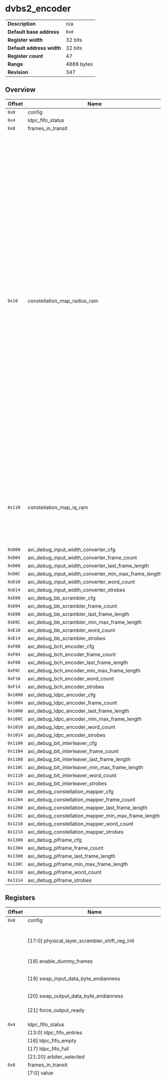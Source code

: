 # dvbs2_encoder

|||
| --- | --- |
| **Description** | n/a |
| **Default base address** | `0x0` |
| **Register width** | 32 bits |
| **Default address width** | 32 bits |
| **Register count** | 47 |
| **Range** | 4888 bytes |
| **Revision** | 347 |

## Overview

| Offset | Name | Description | Type |
| --- | --- | --- | --- |
| `0x0` | config |  | REG |
| `0x4` | ldpc_fifo_status |  | REG |
| `0x8` | frames_in_transit |  | REG |
| `0x10` | constellation_map_radius_ram | Radius for 16APSK and 32APSK constellation mapping.R0 uses bits 15:0, R1 uses bits 31:16.For 32APSK, r3 is always 1.0, so r1 and r0 need to be scaled appropriatelyOffsets:- 0x00: Short frames,  16APSK, 2/3- 0x01: Short frames,  16APSK, 3/4- 0x02: Short frames,  16APSK, 3/5- 0x03: Short frames,  16APSK, 4/5- 0x04: Short frames,  16APSK, 5/6- 0x05: Short frames,  16APSK, 8/9- 0x06: Normal frames, 16APSK, 2/3- 0x07: Normal frames, 16APSK, 3/4- 0x08: Normal frames, 16APSK, 3/5- 0x09: Normal frames, 16APSK, 4/5- 0x0a: Normal frames, 16APSK, 5/6- 0x0b: Normal frames, 16APSK, 8/9- 0x0c: Normal frames, 16APSK, 9/10- 0x0d: Short frames,  32APSK, 3/4- 0x0e: Short frames,  32APSK, 4/5- 0x0f: Short frames,  32APSK, 5/6- 0x10: Short frames,  32APSK, 8/9- 0x11: Normal frames, 32APSK, 3/4- 0x12: Normal frames, 32APSK, 4/5- 0x13: Normal frames, 32APSK, 5/6- 0x14: Normal frames, 32APSK, 8/9- 0x15: Normal frames, 32APSK, 9/10 | MEM[22] |
| `0x110` | constellation_map_iq_ram | IQ values for QPSK, 8PSK, 16APSK and 32APSK constellation mapping.I component uses bits 15:0, Q component uses bits 31:16.Offsets:- 0x00 to 0x03: QPSK- 0x04 to 0x0B: 8PSK- 0x0C to 0x1B: 16APSK- 0x1C to 0x3B: 32APSK | MEM[60] |
| `0xD00` | axi_debug_input_width_converter_cfg |  | REG |
| `0xD04` | axi_debug_input_width_converter_frame_count |  | REG |
| `0xD08` | axi_debug_input_width_converter_last_frame_length |  | REG |
| `0xD0C` | axi_debug_input_width_converter_min_max_frame_length |  | REG |
| `0xD10` | axi_debug_input_width_converter_word_count |  | REG |
| `0xD14` | axi_debug_input_width_converter_strobes |  | REG |
| `0xE00` | axi_debug_bb_scrambler_cfg |  | REG |
| `0xE04` | axi_debug_bb_scrambler_frame_count |  | REG |
| `0xE08` | axi_debug_bb_scrambler_last_frame_length |  | REG |
| `0xE0C` | axi_debug_bb_scrambler_min_max_frame_length |  | REG |
| `0xE10` | axi_debug_bb_scrambler_word_count |  | REG |
| `0xE14` | axi_debug_bb_scrambler_strobes |  | REG |
| `0xF00` | axi_debug_bch_encoder_cfg |  | REG |
| `0xF04` | axi_debug_bch_encoder_frame_count |  | REG |
| `0xF08` | axi_debug_bch_encoder_last_frame_length |  | REG |
| `0xF0C` | axi_debug_bch_encoder_min_max_frame_length |  | REG |
| `0xF10` | axi_debug_bch_encoder_word_count |  | REG |
| `0xF14` | axi_debug_bch_encoder_strobes |  | REG |
| `0x1000` | axi_debug_ldpc_encoder_cfg |  | REG |
| `0x1004` | axi_debug_ldpc_encoder_frame_count |  | REG |
| `0x1008` | axi_debug_ldpc_encoder_last_frame_length |  | REG |
| `0x100C` | axi_debug_ldpc_encoder_min_max_frame_length |  | REG |
| `0x1010` | axi_debug_ldpc_encoder_word_count |  | REG |
| `0x1014` | axi_debug_ldpc_encoder_strobes |  | REG |
| `0x1100` | axi_debug_bit_interleaver_cfg |  | REG |
| `0x1104` | axi_debug_bit_interleaver_frame_count |  | REG |
| `0x1108` | axi_debug_bit_interleaver_last_frame_length |  | REG |
| `0x110C` | axi_debug_bit_interleaver_min_max_frame_length |  | REG |
| `0x1110` | axi_debug_bit_interleaver_word_count |  | REG |
| `0x1114` | axi_debug_bit_interleaver_strobes |  | REG |
| `0x1200` | axi_debug_constellation_mapper_cfg |  | REG |
| `0x1204` | axi_debug_constellation_mapper_frame_count |  | REG |
| `0x1208` | axi_debug_constellation_mapper_last_frame_length |  | REG |
| `0x120C` | axi_debug_constellation_mapper_min_max_frame_length |  | REG |
| `0x1210` | axi_debug_constellation_mapper_word_count |  | REG |
| `0x1214` | axi_debug_constellation_mapper_strobes |  | REG |
| `0x1300` | axi_debug_plframe_cfg |  | REG |
| `0x1304` | axi_debug_plframe_frame_count |  | REG |
| `0x1308` | axi_debug_plframe_last_frame_length |  | REG |
| `0x130C` | axi_debug_plframe_min_max_frame_length |  | REG |
| `0x1310` | axi_debug_plframe_word_count |  | REG |
| `0x1314` | axi_debug_plframe_strobes |  | REG |

## Registers

| Offset | Name | Description | Type | Access | Attributes | Reset |
| ---    | --- | --- | --- | --- | --- | --- |
| `0x0` | config | | REG | R/W |  | `0x1` |
|        |  [17:0] physical_layer_scrambler_shift_reg_init | Initial value for the physical layer's scrambler X vector, used to set a device's gold code. |  |  |  | `0x1` |
|        |  [18] enable_dummy_frames |  |  |  |  | `0x0` |
|        |  [19] swap_input_data_byte_endianness | Changes input data byte endianness. Has no effect if input data width is 8. |  |  |  | `0x0` |
|        |  [20] swap_output_data_byte_endianness |  |  |  |  | `0x0` |
|        |  [21] force_output_ready | Ignores external m_tready and force the internal value to 1 |  |  |  | `0x0` |
| `0x4` | ldpc_fifo_status | | REG | R |  | `0x0` |
|        |  [13:0] ldpc_fifo_entries |  |  |  |  | `0x0` |
|        |  [16] ldpc_fifo_empty |  |  |  |  | `0x0` |
|        |  [17] ldpc_fifo_full |  |  |  |  | `0x0` |
|        |  [21:20] arbiter_selected |  |  |  |  | `0x0` |
| `0x8` | frames_in_transit | | REG | R |  | `0x0` |
|        |  [7:0] value |  |  |  |  | `0x0` |
| `0x10` | constellation_map_radius_ram |Radius for 16APSK and 32APSK constellation mapping.R0 uses bits 15:0, R1 uses bits 31:16.For 32APSK, r3 is always 1.0, so r1 and r0 need to be scaled appropriatelyOffsets:- 0x00: Short frames,  16APSK, 2/3- 0x01: Short frames,  16APSK, 3/4- 0x02: Short frames,  16APSK, 3/5- 0x03: Short frames,  16APSK, 4/5- 0x04: Short frames,  16APSK, 5/6- 0x05: Short frames,  16APSK, 8/9- 0x06: Normal frames, 16APSK, 2/3- 0x07: Normal frames, 16APSK, 3/4- 0x08: Normal frames, 16APSK, 3/5- 0x09: Normal frames, 16APSK, 4/5- 0x0a: Normal frames, 16APSK, 5/6- 0x0b: Normal frames, 16APSK, 8/9- 0x0c: Normal frames, 16APSK, 9/10- 0x0d: Short frames,  32APSK, 3/4- 0x0e: Short frames,  32APSK, 4/5- 0x0f: Short frames,  32APSK, 5/6- 0x10: Short frames,  32APSK, 8/9- 0x11: Normal frames, 32APSK, 3/4- 0x12: Normal frames, 32APSK, 4/5- 0x13: Normal frames, 32APSK, 5/6- 0x14: Normal frames, 32APSK, 8/9- 0x15: Normal frames, 32APSK, 9/10 | MEM[22] | R/W | read latency: 2 | `0x0` |
|        |  [31:0] value |  |  |  |  | `0x0` |
| `0x110` | constellation_map_iq_ram |IQ values for QPSK, 8PSK, 16APSK and 32APSK constellation mapping.I component uses bits 15:0, Q component uses bits 31:16.Offsets:- 0x00 to 0x03: QPSK- 0x04 to 0x0B: 8PSK- 0x0C to 0x1B: 16APSK- 0x1C to 0x3B: 32APSK | MEM[60] | R/W | read latency: 2 | `0x0` |
|        |  [31:0] value |  |  |  |  | `0x0` |
| `0xD00` | axi_debug_input_width_converter_cfg | | REG | R/W |  | `0x0` |
|        |  [0] block_data | Disables data from passing through |  |  |  | `0x0` |
|        |  [1] allow_word | Allows a single word to pass through. Needs `block_data` to be set before setting this. |  |  | self-clearing | `0x0` |
|        |  [2] allow_frame | Allow a single frame to complete. Needs `block_data` to be set before setting this. |  |  | self-clearing | `0x0` |
| `0xD04` | axi_debug_input_width_converter_frame_count | | REG | R |  | `0x0` |
|        |  [15:0] value |  |  |  |  | `0x0` |
| `0xD08` | axi_debug_input_width_converter_last_frame_length | | REG | R |  | `0x0` |
|        |  [15:0] value |  |  |  |  | `0x0` |
| `0xD0C` | axi_debug_input_width_converter_min_max_frame_length | | REG | R |  | `0x0` |
|        |  [15:0] min_frame_length |  |  |  |  | `0x0` |
|        |  [31:16] max_frame_length |  |  |  |  | `0x0` |
| `0xD10` | axi_debug_input_width_converter_word_count | | REG | R |  | `0x0` |
|        |  [15:0] value |  |  |  |  | `0x0` |
| `0xD14` | axi_debug_input_width_converter_strobes | | REG | R |  | `0x0` |
|        |  [0] s_tvalid |  |  |  |  | `0x0` |
|        |  [1] s_tready |  |  |  |  | `0x0` |
|        |  [2] m_tvalid |  |  |  |  | `0x0` |
|        |  [3] m_tready |  |  |  |  | `0x0` |
| `0xE00` | axi_debug_bb_scrambler_cfg | | REG | R/W |  | `0x0` |
|        |  [0] block_data | Disables data from passing through |  |  |  | `0x0` |
|        |  [1] allow_word | Allows a single word to pass through. Needs `block_data` to be set before setting this. |  |  | self-clearing | `0x0` |
|        |  [2] allow_frame | Allow a single frame to complete. Needs `block_data` to be set before setting this. |  |  | self-clearing | `0x0` |
| `0xE04` | axi_debug_bb_scrambler_frame_count | | REG | R |  | `0x0` |
|        |  [15:0] value |  |  |  |  | `0x0` |
| `0xE08` | axi_debug_bb_scrambler_last_frame_length | | REG | R |  | `0x0` |
|        |  [15:0] value |  |  |  |  | `0x0` |
| `0xE0C` | axi_debug_bb_scrambler_min_max_frame_length | | REG | R |  | `0x0` |
|        |  [15:0] min_frame_length |  |  |  |  | `0x0` |
|        |  [31:16] max_frame_length |  |  |  |  | `0x0` |
| `0xE10` | axi_debug_bb_scrambler_word_count | | REG | R |  | `0x0` |
|        |  [15:0] value |  |  |  |  | `0x0` |
| `0xE14` | axi_debug_bb_scrambler_strobes | | REG | R |  | `0x0` |
|        |  [0] s_tvalid |  |  |  |  | `0x0` |
|        |  [1] s_tready |  |  |  |  | `0x0` |
|        |  [2] m_tvalid |  |  |  |  | `0x0` |
|        |  [3] m_tready |  |  |  |  | `0x0` |
| `0xF00` | axi_debug_bch_encoder_cfg | | REG | R/W |  | `0x0` |
|        |  [0] block_data | Disables data from passing through |  |  |  | `0x0` |
|        |  [1] allow_word | Allows a single word to pass through. Needs `block_data` to be set before setting this. |  |  | self-clearing | `0x0` |
|        |  [2] allow_frame | Allow a single frame to complete. Needs `block_data` to be set before setting this. |  |  | self-clearing | `0x0` |
| `0xF04` | axi_debug_bch_encoder_frame_count | | REG | R |  | `0x0` |
|        |  [15:0] value |  |  |  |  | `0x0` |
| `0xF08` | axi_debug_bch_encoder_last_frame_length | | REG | R |  | `0x0` |
|        |  [15:0] value |  |  |  |  | `0x0` |
| `0xF0C` | axi_debug_bch_encoder_min_max_frame_length | | REG | R |  | `0x0` |
|        |  [15:0] min_frame_length |  |  |  |  | `0x0` |
|        |  [31:16] max_frame_length |  |  |  |  | `0x0` |
| `0xF10` | axi_debug_bch_encoder_word_count | | REG | R |  | `0x0` |
|        |  [15:0] value |  |  |  |  | `0x0` |
| `0xF14` | axi_debug_bch_encoder_strobes | | REG | R |  | `0x0` |
|        |  [0] s_tvalid |  |  |  |  | `0x0` |
|        |  [1] s_tready |  |  |  |  | `0x0` |
|        |  [2] m_tvalid |  |  |  |  | `0x0` |
|        |  [3] m_tready |  |  |  |  | `0x0` |
| `0x1000` | axi_debug_ldpc_encoder_cfg | | REG | R/W |  | `0x0` |
|        |  [0] block_data | Disables data from passing through |  |  |  | `0x0` |
|        |  [1] allow_word | Allows a single word to pass through. Needs `block_data` to be set before setting this. |  |  | self-clearing | `0x0` |
|        |  [2] allow_frame | Allow a single frame to complete. Needs `block_data` to be set before setting this. |  |  | self-clearing | `0x0` |
| `0x1004` | axi_debug_ldpc_encoder_frame_count | | REG | R |  | `0x0` |
|        |  [15:0] value |  |  |  |  | `0x0` |
| `0x1008` | axi_debug_ldpc_encoder_last_frame_length | | REG | R |  | `0x0` |
|        |  [15:0] value |  |  |  |  | `0x0` |
| `0x100C` | axi_debug_ldpc_encoder_min_max_frame_length | | REG | R |  | `0x0` |
|        |  [15:0] min_frame_length |  |  |  |  | `0x0` |
|        |  [31:16] max_frame_length |  |  |  |  | `0x0` |
| `0x1010` | axi_debug_ldpc_encoder_word_count | | REG | R |  | `0x0` |
|        |  [15:0] value |  |  |  |  | `0x0` |
| `0x1014` | axi_debug_ldpc_encoder_strobes | | REG | R |  | `0x0` |
|        |  [0] s_tvalid |  |  |  |  | `0x0` |
|        |  [1] s_tready |  |  |  |  | `0x0` |
|        |  [2] m_tvalid |  |  |  |  | `0x0` |
|        |  [3] m_tready |  |  |  |  | `0x0` |
| `0x1100` | axi_debug_bit_interleaver_cfg | | REG | R/W |  | `0x0` |
|        |  [0] block_data | Disables data from passing through |  |  |  | `0x0` |
|        |  [1] allow_word | Allows a single word to pass through. Needs `block_data` to be set before setting this. |  |  | self-clearing | `0x0` |
|        |  [2] allow_frame | Allow a single frame to complete. Needs `block_data` to be set before setting this. |  |  | self-clearing | `0x0` |
| `0x1104` | axi_debug_bit_interleaver_frame_count | | REG | R |  | `0x0` |
|        |  [15:0] value |  |  |  |  | `0x0` |
| `0x1108` | axi_debug_bit_interleaver_last_frame_length | | REG | R |  | `0x0` |
|        |  [15:0] value |  |  |  |  | `0x0` |
| `0x110C` | axi_debug_bit_interleaver_min_max_frame_length | | REG | R |  | `0x0` |
|        |  [15:0] min_frame_length |  |  |  |  | `0x0` |
|        |  [31:16] max_frame_length |  |  |  |  | `0x0` |
| `0x1110` | axi_debug_bit_interleaver_word_count | | REG | R |  | `0x0` |
|        |  [15:0] value |  |  |  |  | `0x0` |
| `0x1114` | axi_debug_bit_interleaver_strobes | | REG | R |  | `0x0` |
|        |  [0] s_tvalid |  |  |  |  | `0x0` |
|        |  [1] s_tready |  |  |  |  | `0x0` |
|        |  [2] m_tvalid |  |  |  |  | `0x0` |
|        |  [3] m_tready |  |  |  |  | `0x0` |
| `0x1200` | axi_debug_constellation_mapper_cfg | | REG | R/W |  | `0x0` |
|        |  [0] block_data | Disables data from passing through |  |  |  | `0x0` |
|        |  [1] allow_word | Allows a single word to pass through. Needs `block_data` to be set before setting this. |  |  | self-clearing | `0x0` |
|        |  [2] allow_frame | Allow a single frame to complete. Needs `block_data` to be set before setting this. |  |  | self-clearing | `0x0` |
| `0x1204` | axi_debug_constellation_mapper_frame_count | | REG | R |  | `0x0` |
|        |  [15:0] value |  |  |  |  | `0x0` |
| `0x1208` | axi_debug_constellation_mapper_last_frame_length | | REG | R |  | `0x0` |
|        |  [15:0] value |  |  |  |  | `0x0` |
| `0x120C` | axi_debug_constellation_mapper_min_max_frame_length | | REG | R |  | `0x0` |
|        |  [15:0] min_frame_length |  |  |  |  | `0x0` |
|        |  [31:16] max_frame_length |  |  |  |  | `0x0` |
| `0x1210` | axi_debug_constellation_mapper_word_count | | REG | R |  | `0x0` |
|        |  [15:0] value |  |  |  |  | `0x0` |
| `0x1214` | axi_debug_constellation_mapper_strobes | | REG | R |  | `0x0` |
|        |  [0] s_tvalid |  |  |  |  | `0x0` |
|        |  [1] s_tready |  |  |  |  | `0x0` |
|        |  [2] m_tvalid |  |  |  |  | `0x0` |
|        |  [3] m_tready |  |  |  |  | `0x0` |
| `0x1300` | axi_debug_plframe_cfg | | REG | R/W |  | `0x0` |
|        |  [0] block_data | Disables data from passing through |  |  |  | `0x0` |
|        |  [1] allow_word | Allows a single word to pass through. Needs `block_data` to be set before setting this. |  |  | self-clearing | `0x0` |
|        |  [2] allow_frame | Allow a single frame to complete. Needs `block_data` to be set before setting this. |  |  | self-clearing | `0x0` |
| `0x1304` | axi_debug_plframe_frame_count | | REG | R |  | `0x0` |
|        |  [15:0] value |  |  |  |  | `0x0` |
| `0x1308` | axi_debug_plframe_last_frame_length | | REG | R |  | `0x0` |
|        |  [15:0] value |  |  |  |  | `0x0` |
| `0x130C` | axi_debug_plframe_min_max_frame_length | | REG | R |  | `0x0` |
|        |  [15:0] min_frame_length |  |  |  |  | `0x0` |
|        |  [31:16] max_frame_length |  |  |  |  | `0x0` |
| `0x1310` | axi_debug_plframe_word_count | | REG | R |  | `0x0` |
|        |  [15:0] value |  |  |  |  | `0x0` |
| `0x1314` | axi_debug_plframe_strobes | | REG | R |  | `0x0` |
|        |  [0] s_tvalid |  |  |  |  | `0x0` |
|        |  [1] s_tready |  |  |  |  | `0x0` |
|        |  [2] m_tvalid |  |  |  |  | `0x0` |
|        |  [3] m_tready |  |  |  |  | `0x0` |

_Generated on 2023-01-08 at 17:59 (UTC) by airhdl version 2023.01.1-740440560_
